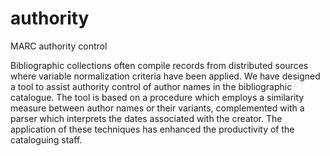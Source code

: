 # authority
MARC authority control

Bibliographic collections often compile records from distributed sources where variable normalization criteria have been applied. 
We have designed a tool to assist authority control of author names in the bibliographic catalogue. 
The tool is based on a procedure which employs a similarity measure between author names or their variants,
complemented with a parser which interprets the dates associated with the creator. 
The application of these techniques has enhanced the productivity of the cataloguing staff.
